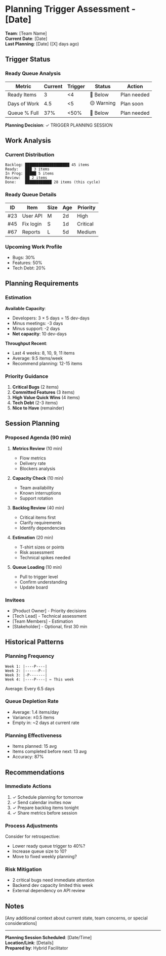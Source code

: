 # Planning Trigger Assessment - [Date]

**Team**: [Team Name]\
**Current Date**: [Date]\
**Last Planning**: [Date] ([X] days ago)

## Trigger Status

### Ready Queue Analysis

| Metric       | Current | Trigger | Status     | Action      |
| ------------ | ------- | ------- | ---------- | ----------- |
| Ready Items  | 3       | <4      | 🔴 Below   | Plan needed |
| Days of Work | 4.5     | <5      | 🟡 Warning | Plan soon   |
| Queue % Full | 37%     | <50%    | 🔴 Below   | Plan needed |

**Planning Decision**: ✓ TRIGGER PLANNING SESSION

## Work Analysis

### Current Distribution

```
Backlog: ████████████████████ 45 items
Ready:   ███ 3 items
In Prog: █████ 5 items  
Review:  ██ 2 items
Done:    ████████████ 28 items (this cycle)
```

### Ready Queue Details

| ID  | Item      | Size | Age | Priority |
| --- | --------- | ---- | --- | -------- |
| #23 | User API  | M    | 2d  | High     |
| #45 | Fix login | S    | 1d  | Critical |
| #67 | Reports   | L    | 5d  | Medium   |

### Upcoming Work Profile

- Bugs: 30%
- Features: 50%
- Tech Debt: 20%

## Planning Requirements

### Estimation

**Available Capacity**:

- Developers: 3 × 5 days = 15 dev-days
- Minus meetings: -3 days
- Minus support: -2 days
- **Net capacity**: 10 dev-days

**Throughput Recent**:

- Last 4 weeks: 8, 10, 9, 11 items
- Average: 9.5 items/week
- Recommend planning: 12-15 items

### Priority Guidance

1. **Critical Bugs** (2 items)
2. **Committed Features** (3 items)
3. **High Value Quick Wins** (4 items)
4. **Tech Debt** (2-3 items)
5. **Nice to Have** (remainder)

## Session Planning

### Proposed Agenda (90 min)

1. **Metrics Review** (10 min)
   - Flow metrics
   - Delivery rate
   - Blockers analysis

2. **Capacity Check** (10 min)
   - Team availability
   - Known interruptions
   - Support rotation

3. **Backlog Review** (40 min)
   - Critical items first
   - Clarify requirements
   - Identify dependencies

4. **Estimation** (20 min)
   - T-shirt sizes or points
   - Risk assessment
   - Technical spikes needed

5. **Queue Loading** (10 min)
   - Pull to trigger level
   - Confirm understanding
   - Update board

### Invitees

- [Product Owner] - Priority decisions
- [Tech Lead] - Technical assessment
- [Team Members] - Estimation
- [Stakeholder] - Optional, first 30 min

## Historical Patterns

### Planning Frequency

```
Week 1: |----P----|
Week 2: |------P--|  
Week 3: |-P-------|
Week 4: |----P----| ← This week
```

Average: Every 6.5 days

### Queue Depletion Rate

- Average: 1.4 items/day
- Variance: ±0.5 items
- Empty in: ~2 days at current rate

### Planning Effectiveness

- Items planned: 15 avg
- Items completed before next: 13 avg
- Accuracy: 87%

## Recommendations

### Immediate Actions

1. ✓ Schedule planning for tomorrow
2. ✓ Send calendar invites now
3. ✓ Prepare backlog items tonight
4. ✓ Share metrics before session

### Process Adjustments

Consider for retrospective:

- Lower ready queue trigger to 40%?
- Increase queue size to 10?
- Move to fixed weekly planning?

### Risk Mitigation

- 2 critical bugs need immediate attention
- Backend dev capacity limited this week
- External dependency on API review

## Notes

[Any additional context about current state, team concerns, or special considerations]

---

**Planning Session Scheduled**: [Date/Time]\
**Location/Link**: [Details]\
**Prepared by**: Hybrid Facilitator

